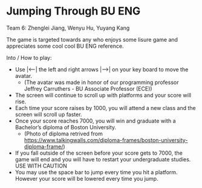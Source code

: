 # Jumping Through BU ENG
Team 6: Zhenglei Jiang, Wenyu Hu, Yuyang Kang

The game is targeted towards any who enjoys some lisure game and appreciates some cool cool BU ENG reference. 

Into / How to play:
  - Use |<--| the left and right arrows |-->| on your key board to move the avatar.
    - (The avatar was made in honor of our programming professor Jeffrey Carruthers - BU Associate Professor (ECE))
  - The screen will continue to scroll up with platforms and your score will rise.
  - Each time your score raises by 1000, you will attend a new class and the screen will scroll up faster. 
  - Once your score reaches 7000, you will win and graduate with a Bachelor’s diploma of Boston University.
    - (Photo of diploma retrived from https://www.talkingwalls.com/diploma-frames/boston-university-diploma-frame/)
  - If you fall outside of the screen before your score gets to 7000, the game will end and you will have to restart your undergraduate studies.
    USE WITH CAUTION
  - You may use the space bar to jump every time you hit a platform. However your score will be lowered every time you jump.
